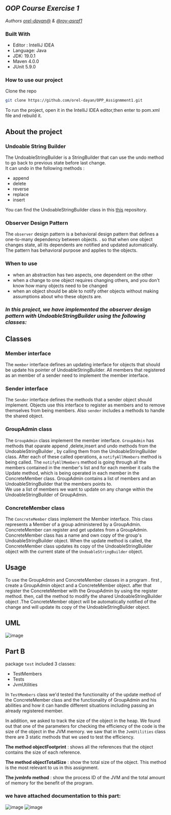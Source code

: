 
## _OOP Course Exercise 1_
_Authors [orel-dayan@]() & [@roy-asraf1](https://github.com/roy-asraf1)_


### Built With

* Editor : IntelliJ IDEA
* Language: Java
* JDK: 19.0.1
* Maven 4.0.0
* JUnit 5.9.0

### How to use our project

Clone the repo
   ```sh
   git clone https://github.com/orel-dayan/OPP_Assignmment1.git
   ```

To run the project, open it in the IntelliJ IDEA editor,then enter to pom.xml file and rebuild it.


## About the project

### Undoable String Builder

The UndoableStringBuilder is a StringBuilder that can use the undo method to go back to previous state before last change.   
It can undo in the following methods :
- append
- delete
- reverse
- replace
- insert


You can find the UndoableStringBuilder class in this [this](https://github.com/orel-dayan/assigment-0) repository.  

### Observer Design Pattern
The `observer` design pattern is a behavioral design pattern that defines a one-to-many dependency between objects. .
so that when one object changes state, all its dependents are notified and updated automatically. The pattern has behavioral purpose and applies to the objects.

### When to use
- when an abstraction has two aspects, one dependent on the other
- when a change to one object requires changing others, and you don't know how many objects need to be changed
- when an object should be able to notify other objects without making assumptions about who these objects are.

### _In this project, we have implemented the observer design pattern with UndoableStringBuilder using the following classes:_

## Classes

### Member interface
The `member` interface defines an updating interface for objects that should be update his pointer of UndoableStringBuilder.
All members that registered as an member of a sender need to implement the member interface.


### Sender interface
The `Sender` interface defines the methods that a sender object should implement.
Objects use this interface to register as members and to remove themselves from being members.
Also `sender` includes a methods to handle the shared object.

### GroupAdmin class
The `GroupAdmin` class implement the member interface.
`GroupAdmin` has methods that oparate  append ,delete,insert and undo methods from the UndoableStringBuilder , by calling them from the UndoableStringBuilder class.
After each of these called operations, a `notifyAllMembers` method is being called.
The `notifyAllMembers` method is going through all the members contained in the member's list and for each member it calls the Update method, which is being operated in each member in the ConcreteMember class.
GroupAdmin contains a list of members and an UndoableStringBuilder that the members points to.  
We use a list of members we want to update on any change within the UndoableStringBuilder of GroupAdmin.



### ConcreteMember class
The `ConcreteMember` class implement the Member interface.
This class represents a Member of a group administered by a GroupAdmin.
ConcreteMember can register and get updates from a GroupAdmin.
ConcreteMember class has a name and own copy of the group's UndoableStringBuilder object.
When the update method is called, the ConcreteMember class updates its  copy of the UndoableStringBuilder object with the current state of the `UndoableStringBuilder` object.

## Usage

To use the GroupAdmin and ConcreteMember classes in a program . first , create a GroupAdmin object and a ConcreteMember object.
after that register the ConcreteMember with the GroupAdmin by using the register method. then, call the method to modify the shared UndoableStringBuilder object .The ConcreteMember object will be automatically notified of the change and will update its copy of the UndoableStringBuilder object.

## UML

![image](https://user-images.githubusercontent.com/117816462/209931065-8595769d-9583-4091-9853-56949330a881.png)


## Part B

package `test` included 3 classes:
- TestMembers
- Tests
- JvmUtilities

In `TestMembers` class  we'd tested the functionality of the update method of the ConcreteMember class and the functionality of GroupAdmin and his abilities and how it can handle different situations including passing an already registered member. 

In addition, we asked to track the size of the object in the heap. 
We found out that one of the parameters for checking the efficiency of the code is the size of the object in the JVM memory. 
we saw that in the `JvmUtilities` class there are 3 static methods that we used to test the efficiency.

__The method objectFootprint__ : shows all the references that the object contains the size of each reference.

__The method objectTotalSize__ : show the total size of the object. This method is the most relevant to us in this assignment.

__The jvmInfo method__ : show the process ID of the JVM and the total amount of memory for the benefit of the program.  
 ### we have attached documentation to this part:

![image](https://user-images.githubusercontent.com/117816462/209931835-c5a5b83a-a74b-45c6-9c66-00660a0aa864.png)
![image](https://user-images.githubusercontent.com/117816462/209931915-1d97af94-0dbc-437c-9f47-186962a62e4e.png)








